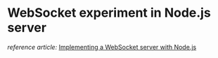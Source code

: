 # WebSocket experiment in Node.js server

_reference article:_ [Implementing a WebSocket server with Node.js](https://medium.com/hackernoon/implementing-a-websocket-server-with-node-js-d9b78ec5ffa8)
